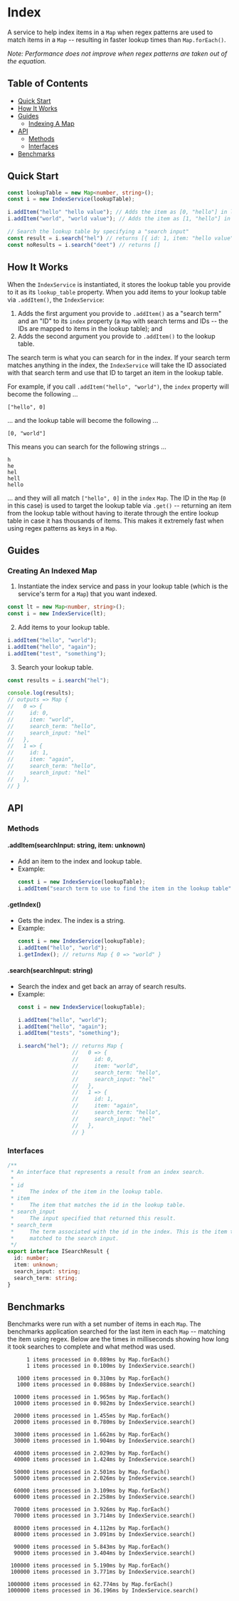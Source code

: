 # Index

A service to help index items in a `Map` when regex patterns are used to match items in a `Map` -- resulting in faster lookup times than `Map.forEach()`.

_Note: Performance does not improve when regex patterns are taken out of the equation._

## Table of Contents

* [Quick Start](#quick-start)
* [How It Works](#how-it-works)
* [Guides](#guides)
    * [Indexing A Map](#creating-an-indexed-map)
* [API](#api)
    * [Methods](#methods)
    * [Interfaces](#interfaces)
* [Benchmarks](#benchmarks)

## Quick Start

```typescript
const lookupTable = new Map<number, string>();
const i = new IndexService(lookupTable);

i.addItem("hello" "hello value"); // Adds the item as [0, "hello"] in lookupTable; adds ["hello", 0] to the index
i.addItem("world", "world value"); // Adds the item as [1, "hello"] in lookupTable; adds ["world", 1] to the index

// Search the lookup table by specifying a "search input"
const result = i.search("hel") // returns [{ id: 1, item: "hello value", search_term: "hello", search_input: "hel" }]
const noResults = i.search("deet") // returns []
```

## How It Works

When the `IndexService` is instantiated, it stores the lookup table you provide to it as its `lookup_table` property. When you add items to your lookup table via `.addItem()`, the `IndexService`:

1. Adds the first argument you provide to `.addItem()` as a "search term" and an "ID" to its `index` property (a `Map` with search terms and IDs -- the IDs are mapped to items in the lookup table); and
2. Adds the second argument you provide to `.addItem()` to the lookup table.

The search term is what you can search for in the index. If your search term matches anything in the index, the `IndexService` will take the ID associated with that search term and use that ID to target an item in the lookup table.

For example, if you call `.addItem("hello", "world")`, the `index` property will become the following ...

```
["hello", 0]
```

... and the lookup table will become the following ...

```
[0, "world"]
```

This means you can search for the following strings ...

```
h
he
hel
hell
hello
```

... and they will all match `["hello", 0]` in the `index` `Map`. The ID in the `Map` (`0` in this case) is used to target the lookup table via `.get()` -- returning an item from the lookup table without having to iterate through the entire lookup table in case it has thousands of items. This makes it extremely fast when using regex patterns as keys in a `Map`.

## Guides

### Creating An Indexed Map

1. Instantiate the index service and pass in your lookup table (which is the service's term for a `Map`) that you want indexed.

```typescript
const lt = new Map<number, string>();
const i = new IndexService(lt);
```

2. Add items to your lookup table.

```typescript
i.addItem("hello", "world");
i.addItem("hello", "again");
i.addItem("test", "something");
```

3. Search your lookup table.

```typescript
const results = i.search("hel");

console.log(results);
// outputs => Map {
//   0 => {
//     id: 0,
//     item: "world",
//     search_term: "hello",
//     search_input: "hel"
//   },
//   1 => {
//     id: 1,
//     item: "again",
//     search_term: "hello",
//     search_input: "hel"
//   },
// }
```

## API

### Methods

#### .addItem(searchInput: string, item: unknown)

* Add an item to the index and lookup table.
* Example:
    ```typescript
    const i = new IndexService(lookupTable);
    i.addItem("search term to use to find the item in the lookup table", "item to put in the lookup table");
    ````
#### .getIndex()

* Gets the index. The index is a string.
* Example:
    ```typescript
    const i = new IndexService(lookupTable);
    i.addItem("hello", "world");
    i.getIndex(); // returns Map { 0 => "world" }
    ```

#### .search(searchInput: string)

* Search the index and get back an array of search results.
* Example:
    ```typescript
    const i = new IndexService(lookupTable);
    
    i.addItem("hello", "world");
    i.addItem("hello", "again");
    i.addItem("tests", "something");
    
    i.search("hel"); // returns Map {
                     //   0 => {
                     //     id: 0,
                     //     item: "world",
                     //     search_term: "hello",
                     //     search_input: "hel"
                     //   },
                     //   1 => {
                     //     id: 1,
                     //     item: "again",
                     //     search_term: "hello",
                     //     search_input: "hel"
                     //   },
                     // }
    ```

### Interfaces

```typescript
/**
 * An interface that represents a result from an index search.
 *
 * id
 *     The index of the item in the lookup table.
 * item
 *     The item that matches the id in the lookup table.
 * search_input
 *     The input specified that returned this result.
 * search_term
 *     The term associated with the id in the index. This is the item that gets
 *     matched to the search input.
 */
export interface ISearchResult {
  id: number;
  item: unknown;
  search_input: string;
  search_term: string;
}
```

## Benchmarks

Benchmarks were run with a set number of items in each `Map`. The benchmarks application searched for the last item in each `Map` -- matching the item using regex. Below are the times in milliseconds showing how long it took searches to complete and what method was used.

```
      1 items processed in 0.089ms by Map.forEach()
      1 items processed in 0.100ms by IndexService.search()

   1000 items processed in 0.310ms by Map.forEach()
   1000 items processed in 0.088ms by IndexService.search()

  10000 items processed in 1.965ms by Map.forEach()
  10000 items processed in 0.982ms by IndexService.search()

  20000 items processed in 1.455ms by Map.forEach()
  20000 items processed in 0.780ms by IndexService.search()

  30000 items processed in 1.662ms by Map.forEach()
  30000 items processed in 1.904ms by IndexService.search()
  
  40000 items processed in 2.029ms by Map.forEach()
  40000 items processed in 1.424ms by IndexService.search()
  
  50000 items processed in 2.501ms by Map.forEach()
  50000 items processed in 2.026ms by IndexService.search()
  
  60000 items processed in 3.109ms by Map.forEach()
  60000 items processed in 2.258ms by IndexService.search()
  
  70000 items processed in 3.926ms by Map.forEach()
  70000 items processed in 3.714ms by IndexService.search()
  
  80000 items processed in 4.112ms by Map.forEach()
  80000 items processed in 3.091ms by IndexService.search()
  
  90000 items processed in 5.843ms by Map.forEach()
  90000 items processed in 3.404ms by IndexService.search()

 100000 items processed in 5.190ms by Map.forEach()
 100000 items processed in 3.771ms by IndexService.search()

1000000 items processed in 62.774ms by Map.forEach()
1000000 items processed in 36.196ms by IndexService.search()
```
